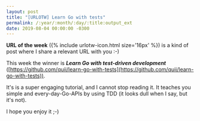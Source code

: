 ```yaml
---
layout: post
title: "[URLOTW] Learn Go with tests"
permalink: /:year/:month/:day/:title:output_ext
date: 2019-08-04 00:00:00 -0300
---
```


<p>
  <b>URL of the week</b> ({% include urlotw-icon.html size='16px' %}) is a kind of post where I share a relevant URL with you :-)
</p>

This week the winner is **_Learn Go with test-driven development_** ([https://github.com/quii/learn-go-with-tests](https://github.com/quii/learn-go-with-tests)).

It's is a super engaging tutorial, and I cannot stop reading it. It teaches you simple and every-day-Go-APIs by using TDD (it looks dull when I say, but it's not).

I hope you enjoy it ;-)
